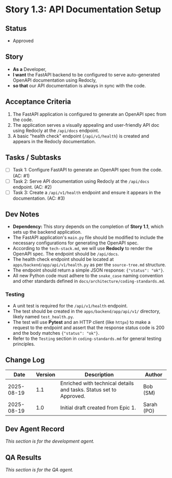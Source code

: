 # Story 1.3: API Documentation Setup

## Status
- Approved

## Story
- **As a** Developer,
- **I want** the FastAPI backend to be configured to serve auto-generated OpenAPI documentation using Redocly,
- **so that** our API documentation is always in sync with the code.

## Acceptance Criteria
1.  The FastAPI application is configured to generate an OpenAPI spec from the code.
2.  The application serves a visually appealing and user-friendly API doc using Redocly at the `/api/docs` endpoint.
3.  A basic "health check" endpoint (`/api/v1/health`) is created and appears in the Redocly documentation.

## Tasks / Subtasks
- [ ] Task 1: Configure FastAPI to generate an OpenAPI spec from the code. (AC: #1)
- [ ] Task 2: Serve API documentation using Redocly at the `/api/docs` endpoint. (AC: #2)
- [ ] Task 3: Create a `/api/v1/health` endpoint and ensure it appears in the documentation. (AC: #3)

## Dev Notes
- **Dependency:** This story depends on the completion of **Story 1.1**, which sets up the backend application.
- The FastAPI application's `main.py` file should be modified to include the necessary configurations for generating the OpenAPI spec.
- According to the `tech-stack.md`, we will use **Redocly** to render the OpenAPI spec. The endpoint should be `/api/docs`.
- The health check endpoint should be located at `apps/backend/app/api/v1/health.py` as per the `source-tree.md` structure.
- The endpoint should return a simple JSON response: `{"status": "ok"}`.
- All new Python code must adhere to the `snake_case` naming convention and other standards defined in `docs/architecture/coding-standards.md`.

### Testing
- A unit test is required for the `/api/v1/health` endpoint.
- The test should be created in the `apps/backend/app/api/v1/` directory, likely named `test_health.py`.
- The test will use **Pytest** and an HTTP client (like `httpx`) to make a request to the endpoint and assert that the response status code is 200 and the body matches `{"status": "ok"}`.
- Refer to the `Testing` section in `coding-standards.md` for general testing principles.

## Change Log
| Date | Version | Description | Author |
| --- | --- | --- | --- |
| 2025-08-19 | 1.1 | Enriched with technical details and tasks. Status set to Approved. | Bob (SM) |
| 2025-08-19 | 1.0 | Initial draft created from Epic 1. | Sarah (PO) |

## Dev Agent Record
*This section is for the development agent.*

## QA Results
*This section is for the QA agent.*
